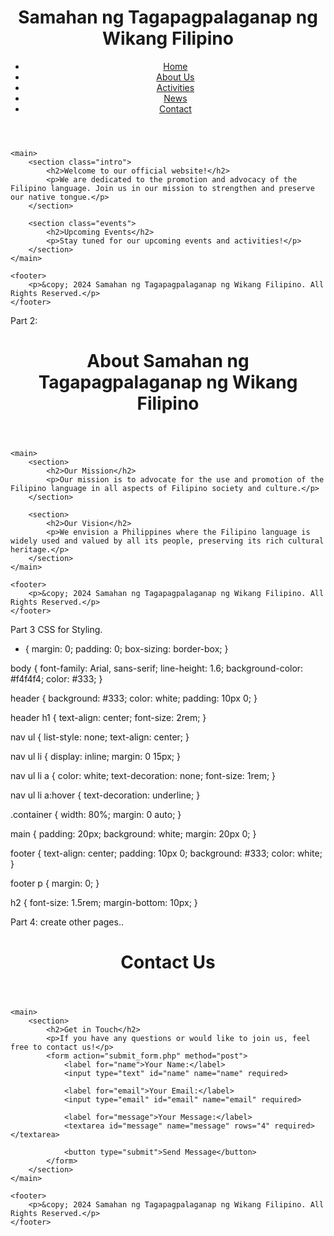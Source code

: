 <!DOCTYPE html>
<html lang="en">
<head>
    <meta charset="UTF-8">
    <meta name="viewport" content="width=device-width, initial-scale=1.0">
    <meta name="description" content="Samahan ng Tagapagpalaganap ng Wikang Filipino">
    <title>Samahan ng Tagapagpalaganap ng Wikang Filipino</title>
    <link rel="stylesheet" href="styles.css">
</head>
<body>
    <header>
        <div class="container">
            <h1>Samahan ng Tagapagpalaganap ng Wikang Filipino</h1>
            <nav>
                <ul>
                    <li><a href="index.html">Home</a></li>
                    <li><a href="about.html">About Us</a></li>
                    <li><a href="activities.html">Activities</a></li>
                    <li><a href="news.html">News</a></li>
                    <li><a href="contact.html">Contact</a></li>
                </ul>
            </nav>
        </div>
    </header>

    <main>
        <section class="intro">
            <h2>Welcome to our official website!</h2>
            <p>We are dedicated to the promotion and advocacy of the Filipino language. Join us in our mission to strengthen and preserve our native tongue.</p>
        </section>

        <section class="events">
            <h2>Upcoming Events</h2>
            <p>Stay tuned for our upcoming events and activities!</p>
        </section>
    </main>

    <footer>
        <p>&copy; 2024 Samahan ng Tagapagpalaganap ng Wikang Filipino. All Rights Reserved.</p>
    </footer>
</body>
</html>

Part 2:
<!DOCTYPE html>
<html lang="en">
<head>
    <meta charset="UTF-8">
    <meta name="viewport" content="width=device-width, initial-scale=1.0">
    <title>About Us</title>
    <link rel="stylesheet" href="styles.css">
</head>
<body>
    <header>
        <h1>About Samahan ng Tagapagpalaganap ng Wikang Filipino</h1>
    </header>

    <main>
        <section>
            <h2>Our Mission</h2>
            <p>Our mission is to advocate for the use and promotion of the Filipino language in all aspects of Filipino society and culture.</p>
        </section>

        <section>
            <h2>Our Vision</h2>
            <p>We envision a Philippines where the Filipino language is widely used and valued by all its people, preserving its rich cultural heritage.</p>
        </section>
    </main>

    <footer>
        <p>&copy; 2024 Samahan ng Tagapagpalaganap ng Wikang Filipino. All Rights Reserved.</p>
    </footer>
</body>
</html>

Part 3
CSS for Styling.
* {
    margin: 0;
    padding: 0;
    box-sizing: border-box;
}

body {
    font-family: Arial, sans-serif;
    line-height: 1.6;
    background-color: #f4f4f4;
    color: #333;
}

header {
    background: #333;
    color: white;
    padding: 10px 0;
}

header h1 {
    text-align: center;
    font-size: 2rem;
}

nav ul {
    list-style: none;
    text-align: center;
}

nav ul li {
    display: inline;
    margin: 0 15px;
}

nav ul li a {
    color: white;
    text-decoration: none;
    font-size: 1rem;
}

nav ul li a:hover {
    text-decoration: underline;
}

.container {
    width: 80%;
    margin: 0 auto;
}

main {
    padding: 20px;
    background: white;
    margin: 20px 0;
}

footer {
    text-align: center;
    padding: 10px 0;
    background: #333;
    color: white;
}

footer p {
    margin: 0;
}

h2 {
    font-size: 1.5rem;
    margin-bottom: 10px;
}

Part 4: create other pages..

<!DOCTYPE html>
<html lang="en">
<head>
    <meta charset="UTF-8">
    <meta name="viewport" content="width=device-width, initial-scale=1.0">
    <title>Contact Us</title>
    <link rel="stylesheet" href="styles.css">
</head>
<body>
    <header>
        <h1>Contact Us</h1>
    </header>

    <main>
        <section>
            <h2>Get in Touch</h2>
            <p>If you have any questions or would like to join us, feel free to contact us!</p>
            <form action="submit_form.php" method="post">
                <label for="name">Your Name:</label>
                <input type="text" id="name" name="name" required>

                <label for="email">Your Email:</label>
                <input type="email" id="email" name="email" required>

                <label for="message">Your Message:</label>
                <textarea id="message" name="message" rows="4" required></textarea>

                <button type="submit">Send Message</button>
            </form>
        </section>
    </main>

    <footer>
        <p>&copy; 2024 Samahan ng Tagapagpalaganap ng Wikang Filipino. All Rights Reserved.</p>
    </footer>
</body>
</html>
